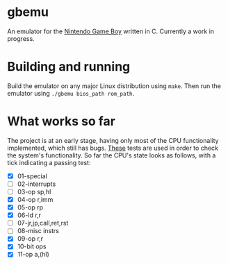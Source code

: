 ﻿# gbemu

An emulator for the [Nintendo Game Boy](https://en.wikipedia.org/wiki/Game_Boy) written in C. Currently a work in progress.
# Building and running
Build the emulator on any major Linux distribution using `make`.
Then run the emulator using `./gbemu bios_path rom_path`.
# What works so far
The project is at an early stage, having only most of the CPU functionality implemented, which still has bugs. [These](https://github.com/retrio/gb-test-roms/tree/master/cpu_instrs) tests are used in order to check the system's functionality. So far the CPU's state looks as follows, with a tick indicating a passing test:
- [x] 01-special
- [ ] 02-interrupts
- [ ] 03-op sp,hl
- [x] 04-op r,imm
- [x] 05-op rp
- [x] 06-ld r,r
- [ ] 07-jr,jp,call,ret,rst
- [ ] 08-misc instrs
- [x] 09-op r,r
- [x] 10-bit ops
- [x] 11-op a,(hl)
